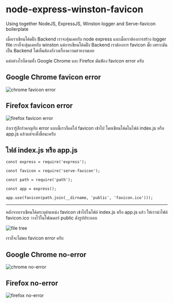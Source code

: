 # node-express-winston-favicon
Using together NodeJS, ExpressJS, Winston logger and Serve-favicon boilerplate

เมื่อเราเขียนโค้ดฝั่ง Backend เราจะคุ้นเคยกับ node express และเมื่อเราต้องการสร้าง logger file เราก็จะคุ้นเคยกับ winston แต่การเขียนโค้ดฝั่ง Backend เราต้องการ favicon มั๊ย เพราะมันเป็น Backend ไม่เห็นต้องกังวลเรื่องความสวยงามเลย

แต่อย่างไรก็ตามทั้ง Google Chrome และ Firefox มันฟ้อง favicon error ครับ
## Google Chrome favicon error
![chrome favicon error](https://cdn.means-business.info/wp-content/uploads/2021/05/31093501/chrome-favicon-error-2048x1563.jpg)

## Firefox favicon error
![firefox favicon error](https://cdn.means-business.info/wp-content/uploads/2021/05/31093523/firefox-favicon-error-2048x1699.jpg)

ถ้าเรารู้สึกรำคาญกับ error แบบนี้เราก็แค่ใส่ favicon เข้าไป โดยเขียนโค้ดในไฟล์ index.js หรือ app.js แล้วแต่จะตั้งชื่อนะครับ

## ไฟล์ index.js หรือ app.js

  `const express = require('express');`
  
  `const favicon = require('serve-favicon');`
  
  `const path = require('path');`
  

  `const app = express();`
  
  `app.use(favicon(path.join(__dirname, 'public', 'favicon.ico')));`
  
  ___
  
  หลังจากเราเขียนโค้ดระบุตำแหน่ง favicon เข้าไปในไฟล์ index.js หรือ app.js แล้ว ให้เรานำไฟล์ favicon.ico วางไว้ในโฟลเดอร์ public ดังรูปประกอบ
  
  ![file tree](https://cdn.means-business.info/wp-content/uploads/2021/05/31104843/file-tree.jpg)
  
  เราก็จะไม่พบ favicon error ครับ
  
  
  ## Google Chrome no-error
  ![chrome no-error](https://cdn.means-business.info/wp-content/uploads/2021/05/31093603/chrome-favicon-no-error-2048x1507.jpg)
  
  ## Firefox no-error
  ![firefox no-error](https://cdn.means-business.info/wp-content/uploads/2021/05/31093626/firefox-favicon-no-error-2048x1151.jpg)
